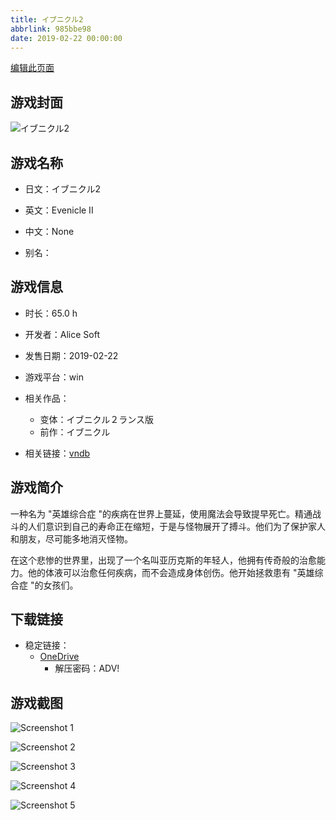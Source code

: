 ```yaml
---
title: イブニクル2
abbrlink: 985bbe98
date: 2019-02-22 00:00:00
---
```

[编辑此页面](https://github.com/ACG-3/ADV3-source/blob/main/source/_posts/games/%E3%82%A4%E3%83%96%E3%83%8B%E3%82%AF%E3%83%AB2.md)

## 游戏封面

![イブニクル2](https://pan.timero.xyz/d/onedrive/img_lib_001/%E3%82%A4%E3%83%96%E3%83%8B%E3%82%AF%E3%83%AB2_cover.avif)


## 游戏名称

- 日文：イブニクル2
- 英文：Evenicle II
- 中文：None

- 别名：


## 游戏信息

- 时长：65.0 h
- 开发者：Alice Soft
- 发售日期：2019-02-22
- 游戏平台：win
- 相关作品：
   - 变体：イブニクル２ランス版
   - 前作：イブニクル

- 相关链接：[vndb](https://vndb.org/v23742)


## 游戏简介

一种名为 "英雄综合症 "的疾病在世界上蔓延，使用魔法会导致提早死亡。精通战斗的人们意识到自己的寿命正在缩短，于是与怪物展开了搏斗。他们为了保护家人和朋友，尽可能多地消灭怪物。

在这个悲惨的世界里，出现了一个名叫亚历克斯的年轻人，他拥有传奇般的治愈能力。他的体液可以治愈任何疾病，而不会造成身体创伤。他开始拯救患有 "英雄综合症 "的女孩们。




## 下载链接

- 稳定链接：
    - [OneDrive](https://pan.timero.xyz/onedrive/adv_lib_001/%E3%82%A4%E3%83%96%E3%83%8B%E3%82%AF%E3%83%AB2)
        - 解压密码：ADV!



## 游戏截图


![Screenshot 1](https://pan.timero.xyz/d/onedrive/img_lib_001/%E3%82%A4%E3%83%96%E3%83%8B%E3%82%AF%E3%83%AB2_Screenshot_1.avif)

![Screenshot 2](https://pan.timero.xyz/d/onedrive/img_lib_001/%E3%82%A4%E3%83%96%E3%83%8B%E3%82%AF%E3%83%AB2_Screenshot_2.avif)

![Screenshot 3](https://pan.timero.xyz/d/onedrive/img_lib_001/%E3%82%A4%E3%83%96%E3%83%8B%E3%82%AF%E3%83%AB2_Screenshot_3.avif)

![Screenshot 4](https://pan.timero.xyz/d/onedrive/img_lib_001/%E3%82%A4%E3%83%96%E3%83%8B%E3%82%AF%E3%83%AB2_Screenshot_4.avif)

![Screenshot 5](https://pan.timero.xyz/d/onedrive/img_lib_001/%E3%82%A4%E3%83%96%E3%83%8B%E3%82%AF%E3%83%AB2_Screenshot_5.avif)

